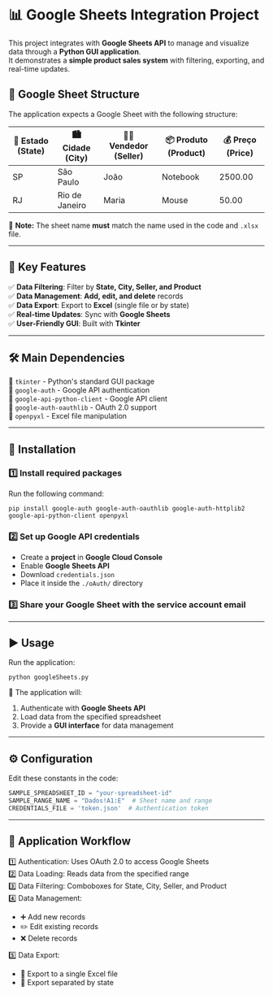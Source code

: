 # 📊 Google Sheets Integration Project  

This project integrates with **Google Sheets API** to manage and visualize data through a **Python GUI application**.  
It demonstrates a **simple product sales system** with filtering, exporting, and real-time updates.  

## 📄 Google Sheet Structure  

The application expects a Google Sheet with the following structure:  

| 📍 Estado (State) | 🏙️ Cidade (City) | 👨‍💼 Vendedor (Seller) | 📦 Produto (Product) | 💰 Preço (Price) |
|-------------------|-----------------|-----------------|----------------|------------|
| SP               | São Paulo        | João           | Notebook       | 2500.00    |
| RJ               | Rio de Janeiro   | Maria          | Mouse         | 50.00      |

🔹 **Note:** The sheet name **must** match the name used in the code and `.xlsx` file.  

---

## 🚀 Key Features  

✅ **Data Filtering**: Filter by **State, City, Seller, and Product**  
✅ **Data Management**: **Add, edit, and delete** records  
✅ **Data Export**: Export to **Excel** (single file or by state)  
✅ **Real-time Updates**: Sync with **Google Sheets**  
✅ **User-Friendly GUI**: Built with **Tkinter**  

---

## 🛠️ Main Dependencies  

📌 `tkinter` - Python's standard GUI package  
📌 `google-auth` - Google API authentication  
📌 `google-api-python-client` - Google API client  
📌 `google-auth-oauthlib` - OAuth 2.0 support  
📌 `openpyxl` - Excel file manipulation  

---

## 🔧 Installation  

### 1️⃣ Install required packages  

Run the following command:  

`pip install google-auth google-auth-oauthlib google-auth-httplib2 google-api-python-client openpyxl`  

### 2️⃣ Set up Google API credentials  
- Create a **project** in **Google Cloud Console**  
- Enable **Google Sheets API**  
- Download `credentials.json`  
- Place it inside the `./oAuth/` directory  

### 3️⃣ Share your Google Sheet with the **service account email**  

---

## ▶️ Usage  

Run the application:  

`python googleSheets.py`  

🔹 The application will:  
1. Authenticate with **Google Sheets API**  
2. Load data from the specified spreadsheet  
3. Provide a **GUI interface** for data management  

---

## ⚙️ Configuration  

Edit these constants in the code:  

```python
SAMPLE_SPREADSHEET_ID = "your-spreadsheet-id"  
SAMPLE_RANGE_NAME = "Dados!A1:E"  # Sheet name and range  
CREDENTIALS_FILE = 'token.json'  # Authentication token
```

---

## 🔄 Application Workflow
1️⃣ Authentication: Uses OAuth 2.0 to access Google Sheets  
2️⃣ Data Loading: Reads data from the specified range  
3️⃣ Data Filtering: Comboboxes for State, City, Seller, and Product  
4️⃣ Data Management:  
- ➕ Add new records  
- ✏️ Edit existing records  
- ❌ Delete records  

5️⃣ Data Export:  
- 📂 Export to a single Excel file  
- 📁 Export separated by state  
